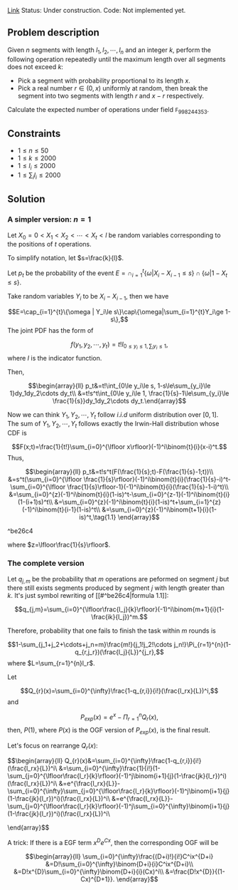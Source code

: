 [Link](https://codeforces.com/contest/1477/problem/F)
Status: Under construction.
Code: Not implemented yet.

## Problem description
Given $n$ segments with length $l_1,l_2,\cdots,l_n$ and an integer $k$, perform the following operation repeatedly until the maximum length over all segments does not exceed $k$:

- Pick a segment with probability proportional to its length $x$.
- Pick a real number $r\in (0,x)$ uniformly at random, then break the segment into two segments with length $r$ and $x-r$ respectively.

Calculate the expected number of operations under field $\mathtt{F}_{998244353}$.

## Constraints
- $1\le n\le 50$
- $1\le k\le 2000$
- $1\le l_i\le 2000$
- $1\le\sum_{i}l_i\le 2000$

## Solution
### A simpler version: $n=1$
Let $X_0=0\lt X_1\lt X_2\lt\cdots\lt X_t\lt l$ be random variables corresponding to the positions of $t$ operations.

To simplify notation, let $s=\frac{k}{l}$. 

Let $p_t$ be the probability of the event $E=\cap_{i=1}^{t}\{\omega | X_i-X_{i-1}\le s\}\cap \{\omega | 1-X_t\le s\}$.

Take random variables $Y_i$ to be $X_i-X_{i-1}$, then we have

$$E=\cap_{i=1}^{t}\{\omega | Y_i\le s\}\cap\{\omega|\sum_{i=1}^{t}Y_i\ge 1-s\},$$
The joint PDF has the form of

$$f(y_1,y_2,\cdots,y_t)=t!I_{0\le y_i\le 1, \sum_iy_i\le 1},$$
where $I$ is the indicator function.

Then,

$$\begin{array}{ll}
p_t&=t!\int_{0\le y_i\le s, 1-s\le\sum_{y_i}\le 1}dy_1dy_2\cdots dy_t\\
&=t!s^t\int_{0\le y_i\le 1, \frac{1}{s}-1\le\sum_{y_i}\le \frac{1}{s}}dy_1dy_2\cdots dy_t.\end{array}$$

Now we can think $Y_1,Y_2,\cdots,Y_t$ follow $i.i.d$ uniform distribution over $[0,1]$. The sum of $Y_1,Y_2,\cdots,Y_t$ follows exactly the Irwin-Hall distribution whose CDF is 

$$F(x;t)=\frac{1}{t!}\sum_{i=0}^{\lfloor x\rfloor}(-1)^i\binom{t}{i}(x-i)^t.$$
Thus,

$$\begin{array}{ll}
p_t&=t!s^t(F(\frac{1}{s};t)-F(\frac{1}{s}-1;t))\\
&=s^t(\sum_{i=0}^{\lfloor \frac{1}{s}\rfloor}(-1)^i\binom{t}{i}(\frac{1}{s}-i)^t-\sum_{i=0}^{\lfloor \frac{1}{s}\rfloor-1}(-1)^i\binom{t}{i}(\frac{1}{s}-1-i)^t)\\
&=\sum_{i=0}^{z}(-1)^i\binom{t}{i}(1-is)^t-\sum_{i=0}^{z-1}(-1)^i\binom{t}{i}(1-(i+1)s)^t\\
&=\sum_{i=0}^{z}(-1)^i\binom{t}{i}(1-is)^t+\sum_{i=1}^{z}(-1)^i\binom{t}{i-1}(1-is)^t\\
&=\sum_{i=0}^{z}(-1)^i\binom{t+1}{i}(1-is)^t,\tag{1.1}
\end{array}$$

^be26c4

where $z=\lfloor\frac{1}{s}\rfloor$.

### The complete version

Let $q_{j,m}$ be the probability that $m$ operations are peformed on segment $j$ but there still exists segments produced by segment $j$ with length greater than $k$. It's just symbol rewriting of [[#^be26c4|formula 1.1]]:

$$q_{j,m}=\sum_{i=0}^{\lfloor\frac{l_j}{k}\rfloor}(-1)^i\binom{m+1}{i}(1-\frac{ik}{l_j})^m.$$


Therefore, probability that one fails to finish the task within $m$ rounds is

$$1-\sum_{j_1+j_2+\cdots+j_n=m}\frac{m!}{j_1!j_2!\cdots j_n!}\Pi_{r=1}^{n}(1-q_{r,j_r})(\frac{l_j}{L})^{j_r},$$
where $L=\sum_{r=1}^{n}l_r$.

Let 

$$Q_{r}(x)=\sum_{i=0}^{\infty}\frac{1-q_{r,i}}{i!}(\frac{l_rx}{L})^i,$$
and

$$P_{exp}(x)=e^x-\Pi_{r=1}^{n}Q_{r}(x),$$
then, $P(1)$, where $P(x)$ is the OGF version of $P_{exp}(x)$, is the final result.

Let's focus on rearrange $Q_r(x)$:

$$\begin{array}{ll}
Q_{r}(x)&=\sum_{i=0}^{\infty}\frac{1-q_{r,i}}{i!}(\frac{l_rx}{L})^i\\
&=\sum_{i=0}^{\infty}\frac{1}{i!}(1-\sum_{j=0}^{\lfloor\frac{l_r}{k}\rfloor}(-1)^j\binom{i+1}{j}(1-\frac{jk}{l_r})^i)(\frac{l_rx}{L})^i\\
&=e^{\frac{l_rx}{L}}-\sum_{i=0}^{\infty}\sum_{j=0}^{\lfloor\frac{l_r}{k}\rfloor}(-1)^j\binom{i+1}{j}(1-\frac{jk}{l_r})^i)(\frac{l_rx}{L})^i\\
&=e^{\frac{l_rx}{L}}-\sum_{j=0}^{\lfloor\frac{l_r}{k}\rfloor}(-1)^j\sum_{i=0}^{\infty}\binom{i+1}{j}(1-\frac{jk}{l_r})^i)(\frac{l_rx}{L})^i\\

\end{array}$$


A trick: If there is a EGF term $x^De^{Cx}$, then the corresponding OGF will be 

$$\begin{array}{ll}
\sum_{i=0}^{\infty}\frac{(D+i)!}{i!}C^ix^{D+i}
&=D!\sum_{i=0}^{\infty}\binom{D+i}{i}C^ix^{D+i}\\
&=D!x^{D}\sum_{i=0}^{\infty}\binom{D+i}{i}(Cx)^i\\
&=\frac{D!x^{D}}{(1-Cx)^{D+1}}.
\end{array}$$